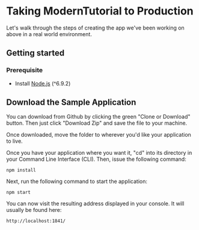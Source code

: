 # Taking ModernTutorial to Production

Let's walk through the steps of creating the app we've been working on above in
a real world environment.

## Getting started
### Prerequisite
- Install [Node.js](https://nodejs.org/) (^6.9.2)

## Download the Sample Application

You can download from Github by clicking the green "Clone or Download" button. Then
just click "Download Zip" and save the file to your machine.

Once downloaded, move the folder to wherever you'd like your application to live.

Once you have your application where you want it, "cd" into its directory in your
Command Line Interface (CLI). Then, issue the following command:

    npm install

Next, run the following command to start the application:

    npm start

You can now visit the resulting address displayed in your console.  It will
usually be found here:

    http://localhost:1841/
